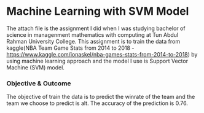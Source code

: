 # Machine Learning with SVM Model
The attach file is the assignment I did when I was studying bachelor of science in managenment mathematics with computing at Tun Abdul Rahman University College. This assignment is to train the data from kaggle(NBA Team Game Stats from 2014 to 2018 - https://www.kaggle.com/ionaskel/nba-games-stats-from-2014-to-2018) by using machine learning approach and the model I use is Support Vector Machine (SVM) model.

### Objective & Outcome
The objective of train the data is to predict the winrate of the team and the team we choose to predict is alt. The accuracy of the prediction is 0.76.
